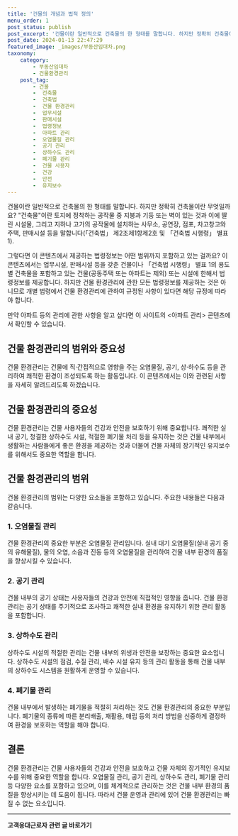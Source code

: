 ```yaml
---
title: '건물의 개념과 법적 정의'
menu_order: 1
post_status: publish
post_excerpt: '건물이란 일반적으로 건축물의 한 형태를 말합니다. 하지만 정확히 건축물이란 무엇일까요   건축물 이란 토지에 정착하는 공작물 중 지붕과 기둥 또는 벽이 있는 것과 이에 딸린 시설물, 그리고 지하나 고가의 공작물에 설치하는 사무소, 공연장, 점포, 차고창고와 주택, 판매시설 등을 말합니다  건축법  제2조제1항제2호 및  건축법 시행령  별표 1 .'
post_date: 2024-01-13 22:47:29
featured_image: _images/부동산임대차.png
taxonomy:
    category:
        - 부동산임대차
        - 건물환경관리
    post_tag:
        - 건물
        -  건축물
        -  건축법
        -  건물 환경관리
        -  업무시설
        -  판매시설
        -  법령정보
        -  아파트 관리
        -  오염물질 관리
        -  공기 관리
        -  상하수도 관리
        -  폐기물 관리
        -  건물 사용자
        -  건강
        -  안전
        -  유지보수
---
```



건물이란 일반적으로 건축물의 한 형태를 말합니다. 하지만 정확히 건축물이란 무엇일까요? "건축물"이란 토지에 정착하는 공작물 중 지붕과 기둥 또는 벽이 있는 것과 이에 딸린 시설물, 그리고 지하나 고가의 공작물에 설치하는 사무소, 공연장, 점포, 차고창고와 주택, 판매시설 등을 말합니다(「건축법」 제2조제1항제2호 및 「건축법 시행령」 별표 1).

그렇다면 이 콘텐츠에서 제공하는 법령정보는 어떤 범위까지 포함하고 있는 걸까요? 이 콘텐츠에서는 업무시설, 판매시설 등을 갖춘 건물이나 「건축법 시행령」 별표 1의 용도별 건축물을 포함하고 있는 건물(공동주택 또는 아파트는 제외) 또는 시설에 한해서 법령정보를 제공합니다. 하지만 건물 환경관리에 관한 모든 법령정보를 제공하는 것은 아니므로 개별 법령에서 건물 환경관리에 관하여 규정된 사항이 있다면 해당 규정에 따라야 합니다.

만약 아파트 등의 관리에 관한 사항을 알고 싶다면 이 사이트의 <아파트 관리> 콘텐츠에서 확인할 수 있습니다.

## 건물 환경관리의 범위와 중요성

건물 환경관리는 건물에 직·간접적으로 영향을 주는 오염물질, 공기, 상·하수도 등을 관리하여 쾌적한 환경이 조성되도록 하는 활동입니다. 이 콘텐츠에서는 이와 관련된 사항을 자세히 알려드리도록 하겠습니다.

## 건물 환경관리의 중요성

건물 환경관리는 건물 사용자들의 건강과 안전을 보호하기 위해 중요합니다. 쾌적한 실내 공기, 청결한 상하수도 시설, 적절한 폐기물 처리 등을 유지하는 것은 건물 내부에서 생활하는 사람들에게 좋은 환경을 제공하는 것과 더불어 건물 자체의 장기적인 유지보수를 위해서도 중요한 역할을 합니다.

## 건물 환경관리의 범위

건물 환경관리의 범위는 다양한 요소들을 포함하고 있습니다. 주요한 내용들은 다음과 같습니다.

### 1. 오염물질 관리

건물 환경관리의 중요한 부분은 오염물질 관리입니다. 실내 대기 오염물질(실내 공기 중의 유해물질), 물의 오염, 소음과 진동 등의 오염물질을 관리하여 건물 내부 환경의 품질을 향상시킬 수 있습니다.

### 2. 공기 관리

건물 내부의 공기 상태는 사용자들의 건강과 안전에 직접적인 영향을 줍니다. 건물 환경관리는 공기 상태를 주기적으로 조사하고 쾌적한 실내 환경을 유지하기 위한 관리 활동을 포함합니다.

### 3. 상하수도 관리

상하수도 시설의 적절한 관리는 건물 내부의 위생과 안전을 보장하는 중요한 요소입니다. 상하수도 시설의 점검, 수질 관리, 배수 시설 유지 등의 관리 활동을 통해 건물 내부의 상하수도 시스템을 원활하게 운영할 수 있습니다.

### 4. 폐기물 관리

건물 내부에서 발생하는 폐기물을 적절히 처리하는 것도 건물 환경관리의 중요한 부분입니다. 폐기물의 종류에 따른 분리배출, 재활용, 매립 등의 처리 방법을 신중하게 결정하여 환경을 보호하는 역할을 해야 합니다.

## 결론

건물 환경관리는 건물 사용자들의 건강과 안전을 보호하고 건물 자체의 장기적인 유지보수를 위해 중요한 역할을 합니다. 오염물질 관리, 공기 관리, 상하수도 관리, 폐기물 관리 등 다양한 요소를 포함하고 있으며, 이를 체계적으로 관리하는 것은 건물 내부 환경의 품질을 향상시키는 데 도움이 됩니다. 따라서 건물 운영과 관리에 있어 건물 환경관리는 빠질 수 없는 요소입니다.
<!-- wp:separator -->
<hr class="wp-block-separator has-alpha-channel-opacity"/>
<!-- /wp:separator -->

<!-- wp:group {"backgroundColor":"base","layout":{"type":"constrained"}} -->
<div class="wp-block-group has-base-background-color has-background"><!-- wp:paragraph {"align":"center","fontSize":"medium"} -->
<p class="has-text-align-center has-large-font-size"><strong>고객응대근로자 관련 글 바로가기</strong></p>
<!-- /wp:paragraph -->


<!-- wp:latest-posts
{"categories":[{"id":9570,"count":19,"description":"","link":"https://uknowlaw.com/category/%ea%b3%a0%ea%b0%9d%ec%9d%91%eb%8c%80%ea%b7%bc%eb%a1%9c%ec%9e%90/","name":"고객응대근로자","slug":"고객응대근로자","taxonomy":"category","parent":0,"meta":[],"_links":{"self":[{"href":"https://uknowlaw.com/wp-json/wp/v2/categories/9570"}],"collection":[{"href":"https://uknowlaw.com/wp-json/wp/v2/categories"}],"about":[{"href":"https://uknowlaw.com/wp-json/wp/v2/taxonomies/category"}],"wp:post_type":[{"href":"https://uknowlaw.com/wp-json/wp/v2/posts?categories=9570"}],"curies":[{"name":"wp","href":"https://api.w.org/{rel}","templated":true}]}}],"postsToShow":100,"excerptLength":28,"postLayout":"grid","columns":2,"featuredImageAlign":"left","featuredImageSizeSlug":"large","fontSize":"small"} /--></div>
<!-- /wp:group -->